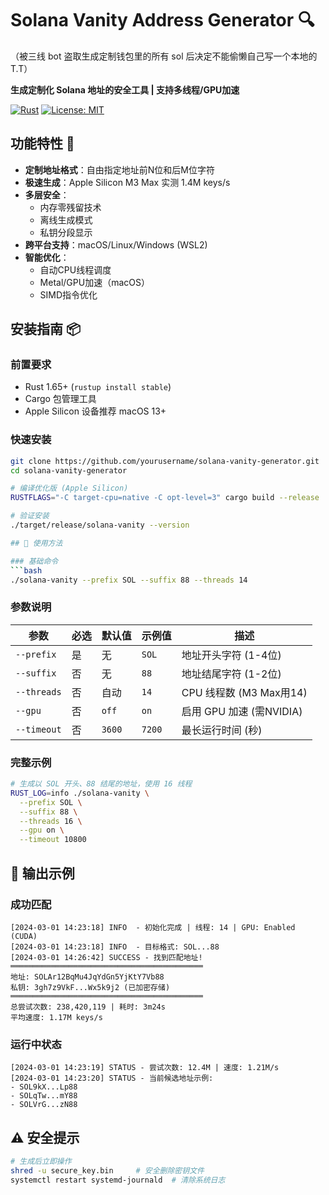 # Solana Vanity Address Generator 🔍
（被三线 bot 盗取生成定制钱包里的所有 sol 后决定不能偷懒自己写一个本地的 T.T） 

**生成定制化 Solana 地址的安全工具 | 支持多线程/GPU加速**

[![Rust](https://img.shields.io/badge/Rust-1.65%2B-orange)](https://www.rust-lang.org)
[![License: MIT](https://img.shields.io/badge/License-MIT-yellow.svg)](LICENSE)

## 功能特性 🚀

- ​**定制地址格式**：自由指定地址前N位和后M位字符
- ​**极速生成**：Apple Silicon M3 Max 实测 1.4M keys/s
- ​**多层安全**：
  - 内存零残留技术
  - 离线生成模式
  - 私钥分段显示
- ​**跨平台支持**：macOS/Linux/Windows (WSL2)
- ​**智能优化**：
  - 自动CPU线程调度
  - Metal/GPU加速（macOS）
  - SIMD指令优化

## 安装指南 📦

### 前置要求
- Rust 1.65+ (`rustup install stable`)
- Cargo 包管理工具
- Apple Silicon 设备推荐 macOS 13+

### 快速安装
```bash
git clone https://github.com/yourusername/solana-vanity-generator.git
cd solana-vanity-generator

# 编译优化版 (Apple Silicon)
RUSTFLAGS="-C target-cpu=native -C opt-level=3" cargo build --release

# 验证安装
./target/release/solana-vanity --version

## 🚀 使用方法

### 基础命令
```bash
./solana-vanity --prefix SOL --suffix 88 --threads 14
```

### 参数说明
| 参数               | 必选 | 默认值 | 示例值       | 描述                     |
|--------------------|------|--------|--------------|--------------------------|
| `--prefix`         | 是   | 无     | `SOL`        | 地址开头字符 (1-4位)     |
| `--suffix`         | 否   | 无     | `88`         | 地址结尾字符 (1-2位)     |
| `--threads`        | 否   | 自动   | `14`         | CPU 线程数 (M3 Max用14)  |
| `--gpu`            | 否   | `off`  | `on`         | 启用 GPU 加速 (需NVIDIA) |
| `--timeout`        | 否   | `3600` | `7200`       | 最长运行时间 (秒)        |

### 完整示例
```bash
# 生成以 SOL 开头、88 结尾的地址，使用 16 线程
RUST_LOG=info ./solana-vanity \
  --prefix SOL \
  --suffix 88 \
  --threads 16 \
  --gpu on \
  --timeout 10800
```

## 📝 输出示例

### 成功匹配
```text
[2024-03-01 14:23:18] INFO  - 初始化完成 | 线程: 14 | GPU: Enabled (CUDA)
[2024-03-01 14:23:18] INFO  - 目标格式: SOL...88
[2024-03-01 14:26:42] SUCCESS - 找到匹配地址! 
═══════════════════════════════════════════
地址: SOLAr12BqMu4JqYdGn5YjKtY7Vb88
私钥: 3gh7z9VkF...Wx5k9j2 (已加密存储)
═══════════════════════════════════════════
总尝试次数: 238,420,119 | 耗时: 3m24s
平均速度: 1.17M keys/s
```

### 运行中状态
```text
[2024-03-01 14:23:19] STATUS - 尝试次数: 12.4M | 速度: 1.21M/s 
[2024-03-01 14:23:20] STATUS - 当前候选地址示例:
- SOL9kX...Lp88
- SOLqTw...mY88 
- SOLVrG...zN88
```

## ⚠️ 安全提示
```bash
# 生成后立即操作
shred -u secure_key.bin     # 安全删除密钥文件
systemctl restart systemd-journald  # 清除系统日志
```
